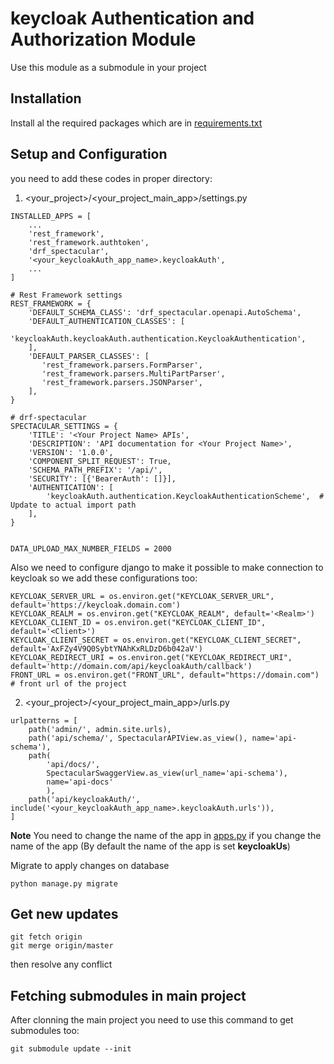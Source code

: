 # keycloak Authentication and Authorization Module

Use this module as a submodule in your project

## Installation
Install al the required packages which are in [requirements.txt](requirements.txt)

## Setup and Configuration

you need to add these codes in proper directory:

1. <your_project>/<your_project_main_app>/settings.py
```
INSTALLED_APPS = [
    ...
    'rest_framework',
    'rest_framework.authtoken',
    'drf_spectacular',
    '<your_keycloakAuth_app_name>.keycloakAuth',
    ...
]

# Rest Framework settings
REST_FRAMEWORK = {
    'DEFAULT_SCHEMA_CLASS': 'drf_spectacular.openapi.AutoSchema',
    'DEFAULT_AUTHENTICATION_CLASSES': [
        'keycloakAuth.keycloakAuth.authentication.KeycloakAuthentication',
    ],
    'DEFAULT_PARSER_CLASSES': [
       'rest_framework.parsers.FormParser',
       'rest_framework.parsers.MultiPartParser',
       'rest_framework.parsers.JSONParser',
    ],
}

# drf-spectacular
SPECTACULAR_SETTINGS = {
    'TITLE': '<Your Project Name> APIs',
    'DESCRIPTION': 'API documentation for <Your Project Name>',
    'VERSION': '1.0.0',
    'COMPONENT_SPLIT_REQUEST': True,
    'SCHEMA_PATH_PREFIX': '/api/',
    'SECURITY': [{'BearerAuth': []}],
    'AUTHENTICATION': [
        'keycloakAuth.authentication.KeycloakAuthenticationScheme',  # Update to actual import path
    ],
}


DATA_UPLOAD_MAX_NUMBER_FIELDS = 2000
```
Also we need to configure django to make it possible to make connection to keycloak
so we add these configurations too:
```
KEYCLOAK_SERVER_URL = os.environ.get("KEYCLOAK_SERVER_URL", default='https://keycloak.domain.com')
KEYCLOAK_REALM = os.environ.get("KEYCLOAK_REALM", default='<Realm>')
KEYCLOAK_CLIENT_ID = os.environ.get("KEYCLOAK_CLIENT_ID", default='<Client>')
KEYCLOAK_CLIENT_SECRET = os.environ.get("KEYCLOAK_CLIENT_SECRET", default='AxFZy4V9Q0SybtYNAhKxRLDzD6b042aV')
KEYCLOAK_REDIRECT_URI = os.environ.get("KEYCLOAK_REDIRECT_URI", default='http://domain.com/api/keycloakAuth/callback')
FRONT_URL = os.environ.get("FRONT_URL", default="https://domain.com")  # front url of the project
```


2. <your_project>/<your_project_main_app>/urls.py
```
urlpatterns = [
    path('admin/', admin.site.urls),
    path('api/schema/', SpectacularAPIView.as_view(), name='api-schema'),
    path(
        'api/docs/',
        SpectacularSwaggerView.as_view(url_name='api-schema'),
        name='api-docs'
        ),
    path('api/keycloakAuth/', include('<your_keycloakAuth_app_name>.keycloakAuth.urls')),
]

```

**Note**
You need to change the name of the app in [apps.py](keycloakAuth/apps.py) if you change the name of the app (By default the name of the app is set **keycloakUs**)

Migrate to apply changes on database
```
python manage.py migrate
```

## Get new updates

```
git fetch origin
git merge origin/master
```

then resolve any conflict

## Fetching submodules in main project
After clonning the main project you need to use this command to get submodules too:
```
git submodule update --init
```